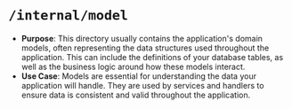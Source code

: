 # `/internal/model`

- **Purpose**: This directory usually contains the application's domain models, often representing the data structures used throughout the application. This can include the definitions of your database tables, as well as the business logic around how these models interact.
- **Use Case**: Models are essential for understanding the data your application will handle. They are used by services and handlers to ensure data is consistent and valid throughout the application.
